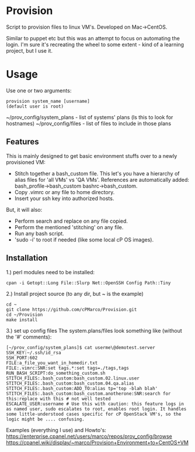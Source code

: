 Provision
==========

Script to provision files to linux VM's. Developed on Mac->CentOS.

Similar to puppet etc but this was an attempt to focus on automating the login.
I'm sure it's recreating the wheel to some extent - kind of a learning project, but I use it.

# Usage
Use one or two arguments:
```
provision system_name [username]
(default user is root)
```
~/prov_config/system_plans - list of systems' plans (ls this to look for hostnames)
~/prov_config/files - list of files to include in those plans

## Features
This is mainly designed to get basic environment stuffs over to a newly provisioned VM: 
- Stitch together a bash_custom file.  This let's you have a hierarchy of alias files for 'all VMs' vs 'QA VMs'.  References are automatically added: bash_profile->bash_custom bashrc->bash_custom.
- Copy .vimrc or any file to home directory.
- Insert your ssh key into authorized hosts.

But, it will also:
- Perform search and replace on any file copied.
- Perform the mentioned 'stitching' on any file.
- Run any bash script.
- 'sudo -i' to root if needed (like some local cP OS images).

## Installation
1.) perl modules need to be installed:
```
cpan -i Getopt::Long File::Slurp Net::OpenSSH Config Path::Tiny
```

2.) Install project source (to any dir, but ~ is the example)
```
cd ~
git clone https://github.com/cPMarco/Provision.git
cd ~/Provision
make install
```

3.) set up config files
The system.plans/files look something like (without the '#' comments):
```
[~/prov_config/system_plans]$ cat userme\@demotest.server
SSH_KEY:~/.ssh/id_rsa
SSH_PORT:602
FILE:a_file_you_want_in_homedir.txt
FILE:.vimrc:SNR:set tags.*:set tags=./tags,tags
RUN_BASH_SCRIPT:do_something_custom.sh
STITCH_FILES:.bash_custom:bash_custom.02.linux.user
STITCH_FILES:.bash_custom:bash_custom.04.qa.alias
STITCH_FILES:.bash_custom:ADD_TO:alias tp='top -blah blah'
STITCH_FILES:.bash_custom:bash_custom.anotherone:SNR:search for this:replace with this # not well tested
ESCALATE_USER:username # Use this with caution: this feature logs in as named user, sudo escalates to root, enables root login. It handles some little-understood cases specific for cP OpenStack VM's, so the logic might be .... confusing.
```

Examples (everything I use) and Howto's:
https://enterprise.cpanel.net/users/marco/repos/prov_config/browse
https://cpanel.wiki/display/~marco/Provision+Environment+to+CentOS+VM
